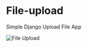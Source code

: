 # File-upload
Simple Django Upload File App

![File Upload](https://user-images.githubusercontent.com/78501119/107697535-a817a600-6cb3-11eb-9548-d4b078db0817.gif)
